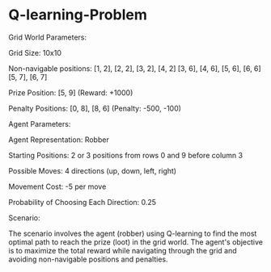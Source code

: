 # Q-learning-Problem


Grid World Parameters:

Grid Size: 10x10

Non-navigable positions:
[1, 2], [2, 2], [3, 2], [4, 2]
[3, 6], [4, 6], [5, 6], [6, 6]
[5, 7], [6, 7]

Prize Position: [5, 9] (Reward: +1000)

Penalty Positions: [0, 8], [8, 6] (Penalty: -500, -100)




Agent Parameters:

Agent Representation: Robber

Starting Positions:
2 or 3 positions from rows 0 and 9 before column 3

Possible Moves: 4 directions (up, down, left, right)

Movement Cost: -5 per move

Probability of Choosing Each Direction: 0.25

Scenario:

The scenario involves the agent (robber) using Q-learning to find the most optimal path to reach the prize (loot) in the grid world. The agent's objective is to maximize the total reward while navigating through the grid and avoiding non-navigable positions and penalties.

